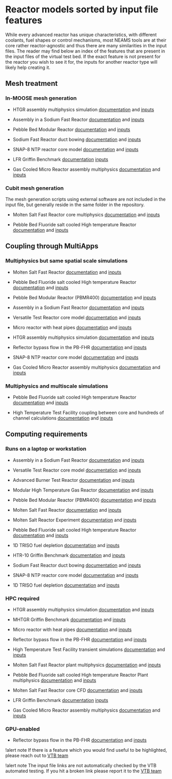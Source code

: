 # Reactor models sorted by input file features

While every advanced reactor has unique characteristics, with different coolants, fuel shapes or
control mechanisms, most NEAMS tools are at their core rather reactor-agnostic and thus there
are many similarities in the input files. The reader may find below an index of the features that are present in the input files of the virtual test bed. If the exact feature is not
present for the reactor you wish to see it for, the inputs for another reactor type will likely
help creating it.

## Mesh treatment

### In-MOOSE mesh generation

- HTGR assembly multiphysics simulation [documentation](htgr/assembly/index.md) and [inputs](https://github.com/idaholab/virtual_test_bed/tree/htgr/assembly)

- Assembly in a Sodium Fast Reactor [documentation](sfr/single_assembly/sfr.md) and [inputs](https://github.com/idaholab/virtual_test_bed/tree/main/sfr/single_assembly)

- Pebble Bed Modular Reactor [documentation](htgr/pbmr/index.md) and [inputs](https://github.com/idaholab/virtual_test_bed/tree/main/htgr/pbmr400/steady)

- Sodium Fast Reactor duct bowing [documentation](sfr/hex_duct_bowing/index.md) and [inputs](https://github.com/idaholab/virtual_test_bed/tree/main/sfr/hex_duct_bowing)

- SNAP-8 NTP reactor core model [documentation](microreactors/s8er/index.md) and [inputs](https://github.com/idaholab/virtual_test_bed/tree/main/microreactors/s8er)

- LFR Griffin Benchmark [documentation](lfr/index.md) [inputs](https://github.com/idaholab/virtual_test_bed/tree/main/lfr/heterogeneous_single_assembly_3D/neutronics_standalone)

- Gas Cooled Micro Reactor assembly multiphysics [documentation](gcmr/index.md) and [inputs](https://github.com/idaholab/virtual_test_bed/tree/devel/microreactors/gcmr/assembly)


### Cubit mesh generation

The mesh generation scripts using external software are not included in
the input file, but generally reside in the same folder in the repository.

- Molten Salt Fast Reactor core multiphysics [documentation](msr/msfr/griffin_pgh_model.md) and [inputs](https://github.com/idaholab/virtual_test_bed/tree/main/msr/msfr/steady)

- Pebble Bed Fluoride salt cooled High temperature Reactor [documentation](pbfhr/steady/griffin_pgh_model.md) and [inputs](https://github.com/idaholab/virtual_test_bed/tree/main/pbfhr/steady)


## Coupling through MultiApps

### Multiphysics but same spatial scale simulations

- Molten Salt Fast Reactor [documentation](msr/msfr/griffin_pgh_model.md) and [inputs](https://github.com/idaholab/virtual_test_bed/tree/main/msr/msfr/steady)

- Pebble Bed Fluoride salt cooled High temperature Reactor [documentation](pbfhr/balance_of_plant/plant.md) and [inputs](https://github.com/idaholab/virtual_test_bed/tree/main/pbfhr/plant)

- Pebble Bed Modular Reactor (PBMR400) [documentation](htgr/pbmr/index.md) and [inputs](https://github.com/idaholab/virtual_test_bed/tree/main/htgr/pbmr400/steady)

- Assembly in a Sodium Fast Reactor [documentation](sfr/single_assembly/sfr.md) and [inputs](https://github.com/idaholab/virtual_test_bed/tree/main/sfr/single_assembly)

- Versatile Test Reactor core model [documentation](sfr/vtr/index.md) and [inputs](https://github.com/idaholab/virtual_test_bed/tree/main/sfr/vtr)

- Micro reactor with heat pipes [documentation](mrad/index.md) and [inputs](https://github.com/idaholab/virtual_test_bed/tree/main/mrad)

- HTGR assembly multiphysics simulation [documentation](htgr/assembly/index.md) and [inputs](https://github.com/idaholab/virtual_test_bed/tree/htgr/assembly)

- Reflector bypass flow in the PB-FHR [documentation](pbfhr/reflector.md) and [inputs](https://github.com/idaholab/virtual_test_bed/tree/main/pbfhr/reflector)

- SNAP-8 NTP reactor core model [documentation](microreactors/s8er/index.md) and [inputs](https://github.com/idaholab/virtual_test_bed/tree/main/microreactors/s8er)

- Gas Cooled Micro Reactor assembly multiphysics [documentation](gcmr/index.md) and [inputs](https://github.com/idaholab/virtual_test_bed/tree/devel/microreactors/gcmr/assembly)


### Multiphysics and multiscale simulations

- Pebble Bed Fluoride salt cooled High temperature Reactor [documentation](pbfhr/steady/griffin_pgh_model.md) and [inputs](https://github.com/idaholab/virtual_test_bed/tree/main/pbfhr/steady)

- High Temperature Test Facility coupling between core and hundreds of channel calculations [documentation](htgr/httf/index.md) and [inputs](https://github.com/idaholab/virtual_test_bed/tree/main/htgr/httf)


## Computing requirements

### Runs on a laptop or workstation

- Assembly in a Sodium Fast Reactor [documentation](sfr/single_assembly/sfr.md) and [inputs](https://github.com/idaholab/virtual_test_bed/tree/main/sfr/single_assembly)

- Versatile Test Reactor core model [documentation](sfr/vtr/index.md) and [inputs](https://github.com/idaholab/virtual_test_bed/tree/main/sfr/vtr)

- Advanced Burner Test Reactor [documentation](sfr/abtr/abtr.md) and [inputs](https://github.com/idaholab/virtual_test_bed/tree/main/sfr/abtr)

- Modular High Temperature Gas Reactor [documentation](htgr/mhtgr_sam/sam_mhtgr_model.md) and [inputs](https://github.com/idaholab/virtual_test_bed/blob/main/htgr/mhtgr)

- Pebble Bed Modular Reactor (PBMR400) [documentation](htgr/pbmr/index.md) and [inputs](https://github.com/idaholab/virtual_test_bed/tree/main/htgr/pbmr400/transient)

- Molten Salt Fast Reactor [documentation](msr/msfr/griffin_pgh_transient_model.md) and [inputs](https://github.com/idaholab/virtual_test_bed/tree/main/msr/msfr/transient)

- Molten Salt Reactor Experiment [documentation](msr/msre/msre_sam_model.md) and [inputs](https://github.com/idaholab/virtual_test_bed/tree/main/msr/msre)

- Pebble Bed Fluoride salt cooled High temperature Reactor [documentation](pbfhr/pbfhr_sam/pbfhr_sam.md) and [inputs](https://github.com/idaholab/virtual_test_bed/tree/main/pbfhr/sam_model)

- 1D TRISO fuel depletion [documentation](htgr/triso/triso_model.md) and [inputs](https://github.com/idaholab/virtual_test_bed/tree/main/htgr/triso_fuel)

- HTR-10 Griffin Benchmark [documentation](htgr/htr10/index.md) and [inputs](https://github.com/idaholab/virtual_test_bed/tree/main/htgr/htr10)

- Sodium Fast Reactor duct bowing [documentation](sfr/hex_duct_bowing/index.md) and [inputs](https://github.com/idaholab/virtual_test_bed/tree/main/sfr/hex_duct_bowing)

- SNAP-8 NTP reactor core model [documentation](microreactors/s8er/index.md) and [inputs](https://github.com/idaholab/virtual_test_bed/tree/main/microreactors/s8er)

- 1D TRISO fuel depletion [documentation](htgr/triso/triso_model.md) and [inputs](https://github.com/idaholab/virtual_test_bed/tree/devel/htgr/triso_fuel)


### HPC required

- HTGR assembly multiphysics simulation [documentation](htgr/assembly/index.md) and [inputs](https://github.com/idaholab/virtual_test_bed/tree/htgr/assembly)

- MHTGR Griffin Benchmark [documentation](htgr/mhtgr_griffin/index.md) and [inputs](https://github.com/idaholab/virtual_test_bed/tree/main/htgr/mhtgr_griffin/benchmark)

- Micro reactor with heat pipes [documentation](mrad/index.md) and [inputs](https://github.com/idaholab/virtual_test_bed/tree/main/mrad)

- Reflector bypass flow in the PB-FHR [documentation](pbfhr/reflector.md) and [inputs](https://github.com/idaholab/virtual_test_bed/tree/main/pbfhr/reflector)

- High Temperature Test Facility transient simulations [documentation](htgr/httf/index.md) and [inputs](https://github.com/idaholab/virtual_test_bed/tree/main/htgr/httf)

- Molten Salt Fast Reactor plant multiphysics [documentation](msr/msfr/plant/index.md) and [inputs](https://github.com/idaholab/virtual_test_bed/tree/main/msr/msfr/plant)

- Pebble Bed Fluoride salt cooled High temperature Reactor Plant multiphysics [documentation](pbfhr/balance_of_plant/plant.md) and [inputs](https://github.com/idaholab/virtual_test_bed/tree/main/pbfhr/plant)

- Molten Salt Fast Reactor core CFD [documentation](msr/msfr/nek5000_cfd_model.md) and [inputs](https://github.com/idaholab/virtual_test_bed/tree/main/msr/msfr/core_cfd)

- LFR Griffin Benchmark [documentation](lfr/index.md) [inputs](https://github.com/idaholab/virtual_test_bed/tree/main/lfr/heterogeneous_single_assembly_3D/neutronics_standalone)

- Gas Cooled Micro Reactor assembly multiphysics [documentation](gcmr/index.md) and [inputs](https://github.com/idaholab/virtual_test_bed/tree/devel/microreactors/gcmr/assembly)


### GPU-enabled

- Reflector bypass flow in the PB-FHR [documentation](pbfhr/reflector.md) and [inputs](https://github.com/idaholab/virtual_test_bed/tree/main/pbfhr/reflector)


!alert note
If there is a feature which you would find useful to be highlighted, please reach out to [VTB team](abdalla.aboujaoude@inl.gov)

!alert note
The input file links are not automatically checked by the VTB automated testing. If you hit a broken
link please report it to the [VTB team](abdalla.aboujaoude@inl.gov)
